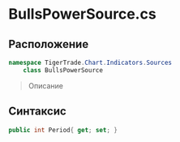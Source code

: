 
# BullsPowerSource.cs
## Расположение
```csharp
namespace TigerTrade.Chart.Indicators.Sources  
    class BullsPowerSource
```

> Описание

## Синтаксис
```csharp
public int Period{ get; set; }
```

